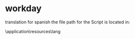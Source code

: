 # workday
translation for spanish
the file path for the Script is located in:


\\application\resources\lang
